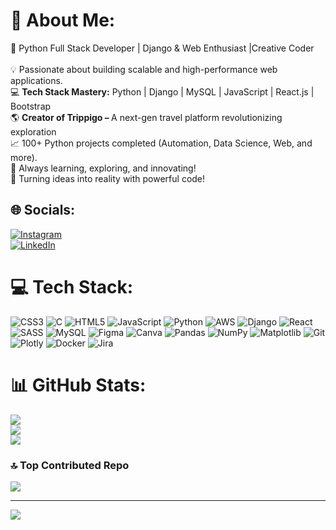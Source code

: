 # 💫 About Me:
🚀 Python Full Stack Developer |  Django & Web Enthusiast |Creative Coder<br><br>
💡 Passionate about building scalable and high-performance web applications.<br>
💻 <b>Tech Stack Mastery:</b> Python | Django | MySQL | JavaScript | React.js | Bootstrap<br>
🌎 <b>Creator of Trippigo – </b> A next-gen travel platform revolutionizing exploration<br>
📈 100+ Python projects completed (Automation, Data Science, Web, and more).<br>
🎯 Always learning, exploring, and innovating!<br>
🚀 Turning ideas into reality with powerful code!<br>


## 🌐 Socials:
[![Instagram](https://img.shields.io/badge/Instagram-%23E4405F.svg?logo=Instagram&logoColor=white)](https://instagram.com/infinity_cogitations)<br>
[![LinkedIn](https://img.shields.io/badge/LinkedIn-%230077B5.svg?logo=linkedin&logoColor=white)](https://www.linkedin.com/in/elitepavan/) 

# 💻 Tech Stack:
![CSS3](https://img.shields.io/badge/css3-%231572B6.svg?style=for-the-badge&logo=css3&logoColor=white) ![C](https://img.shields.io/badge/c-%2300599C.svg?style=for-the-badge&logo=c&logoColor=white) ![HTML5](https://img.shields.io/badge/html5-%23E34F26.svg?style=for-the-badge&logo=html5&logoColor=white) ![JavaScript](https://img.shields.io/badge/javascript-%23323330.svg?style=for-the-badge&logo=javascript&logoColor=%23F7DF1E) ![Python](https://img.shields.io/badge/python-3670A0?style=for-the-badge&logo=python&logoColor=ffdd54) ![AWS](https://img.shields.io/badge/AWS-%23FF9900.svg?style=for-the-badge&logo=amazon-aws&logoColor=white) ![Django](https://img.shields.io/badge/django-%23092E20.svg?style=for-the-badge&logo=django&logoColor=white) ![React](https://img.shields.io/badge/react-%2320232a.svg?style=for-the-badge&logo=react&logoColor=%2361DAFB) ![SASS](https://img.shields.io/badge/SASS-hotpink.svg?style=for-the-badge&logo=SASS&logoColor=white) ![MySQL](https://img.shields.io/badge/mysql-4479A1.svg?style=for-the-badge&logo=mysql&logoColor=white) ![Figma](https://img.shields.io/badge/figma-%23F24E1E.svg?style=for-the-badge&logo=figma&logoColor=white) ![Canva](https://img.shields.io/badge/Canva-%2300C4CC.svg?style=for-the-badge&logo=Canva&logoColor=white) ![Pandas](https://img.shields.io/badge/pandas-%23150458.svg?style=for-the-badge&logo=pandas&logoColor=white) ![NumPy](https://img.shields.io/badge/numpy-%23013243.svg?style=for-the-badge&logo=numpy&logoColor=white) ![Matplotlib](https://img.shields.io/badge/Matplotlib-%23ffffff.svg?style=for-the-badge&logo=Matplotlib&logoColor=black) ![Git](https://img.shields.io/badge/git-%23F05033.svg?style=for-the-badge&logo=git&logoColor=white) ![Plotly](https://img.shields.io/badge/Plotly-%233F4F75.svg?style=for-the-badge&logo=plotly&logoColor=white) ![Docker](https://img.shields.io/badge/docker-%230db7ed.svg?style=for-the-badge&logo=docker&logoColor=white) ![Jira](https://img.shields.io/badge/jira-%230A0FFF.svg?style=for-the-badge&logo=jira&logoColor=white)
# 📊 GitHub Stats:
![](https://github-readme-stats.vercel.app/api?username=Iam-Pavan&theme=dark&hide_border=true&include_all_commits=true&count_private=true)<br/>
![](https://nirzak-streak-stats.vercel.app/?user=Iam-Pavan&theme=dark&hide_border=true)<br/>
![](https://github-readme-stats.vercel.app/api/top-langs/?username=Iam-Pavan&theme=dark&hide_border=true&include_all_commits=true&count_private=true&layout=compact)



### 🔝 Top Contributed Repo
![](https://github-contributor-stats.vercel.app/api?username=Iam-Pavan&limit=5&theme=dark&combine_all_yearly_contributions=true)

---
[![](https://visitcount.itsvg.in/api?id=Iam-Pavan&icon=0&color=0)](https://visitcount.itsvg.in)

<!-- Proudly created with GPRM ( https://gprm.itsvg.in ) -->
